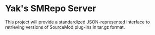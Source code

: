 Yak's SMRepo Server
===================

This project will provide a standardized JSON-represented interface to retrieving versions of SourceMod plug-ins in tar.gz format.

